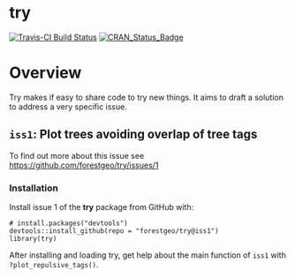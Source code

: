 
<!-- Don't edit README.md; instead, edit README.Rmd -->
try
===

[![Travis-CI Build Status](https://travis-ci.org/maurolepore/try.svg?branch=master)](https://travis-ci.org/maurolepore/try) [![CRAN\_Status\_Badge](http://www.r-pkg.org/badges/version/try)](https://cran.r-project.org/package=try)

Overview
========

Try makes if easy to share code to try new things. It aims to draft a solution to address a very specific issue.

`iss1`: Plot trees avoiding overlap of tree tags
------------------------------------------------

To find out more about this issue see <https://github.com/forestgeo/try/issues/1>

### Installation

Install issue 1 of the **try** package from GitHub with:

    # install.packages("devtools")
    devtools::install_github(repo = "forestgeo/try@iss1")
    library(try)

After installing and loading try, get help about the main function of `iss1` with `?plot_repulsive_tags()`.
